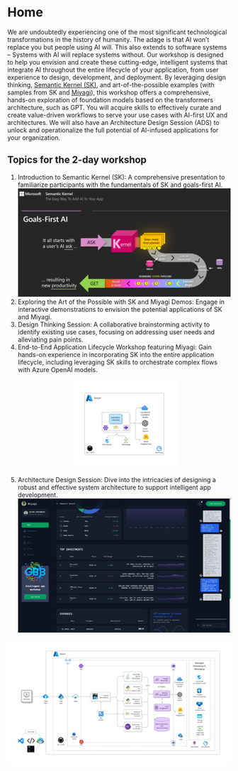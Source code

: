 # Home

We are undoubtedly experiencing one of the most significant technological transformations in the history of humanity. The adage is that AI won’t replace you but people using AI will. This also extends to software systems – Systems with AI will replace systems without. Our workshop is designed to help you envision and create these cutting-edge, intelligent systems that integrate AI throughout the entire lifecycle of your application, from user experience to design, development, and deployment.
By leveraging design thinking, [Semantic Kernel (SK)](https://github.com/microsoft/semantic-kernel), and art-of-the-possible examples (with samples from SK and [Miyagi](https://github.com/Azure-Samples/miyagi)), this workshop offers a comprehensive, hands-on exploration of foundation models based on the transformers architecture, such as GPT. You will acquire skills to effectively curate and create value-driven workflows to serve your use cases with AI-first UX and architectures. We will also have an Architecture Design Session (ADS) to unlock and operationalize the full potential of AI-infused applications for your organization.

## Topics for the 2-day workshop

1. Introduction to Semantic Kernel (SK): A comprehensive presentation to familiarize participants with the fundamentals of SK and goals-first AI.
![sk](assets/images/00-intro/sk.png)
1. Exploring the Art of the Possible with SK and Miyagi Demos: Engage in interactive demonstrations to envision the potential applications of SK and Miyagi.
1. Design Thinking Session: A collaborative brainstorming activity to identify existing use cases, focusing on addressing user needs and alleviating pain points.
1. End-to-End Application Lifecycle Workshop featuring Miyagi: Gain hands-on experience in incorporating SK into the entire application lifecycle, including leveraging SK skills to orchestrate complex flows with Azure OpenAI models. <p align="center"><img src="assets/images/basic-arch.png" width=50% /></p>
1. Architecture Design Session: Dive into the intricacies of designing a robust and effective system architecture to support intelligent app development.
![miyagi-ui](assets/images/wip-ui.png)


![miyagi-arch](assets/images/wip-azure.png)
